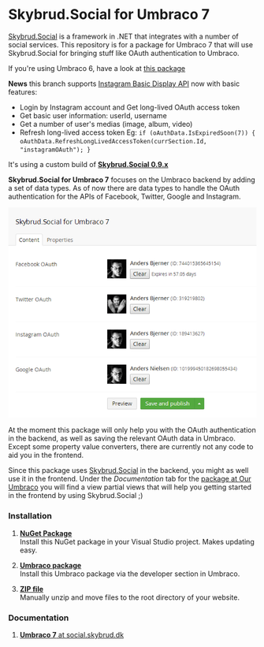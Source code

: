 Skybrud.Social for Umbraco 7
============================
[Skybrud.Social](https://github.com/abjerner/Skybrud.Social) is a framework in .NET that integrates with a number of social services. This repository is for a package for Umbraco 7 that will use Skybrud.Social for bringing stuff like OAuth authentication to Umbraco.

If you're using Umbraco 6, have a look at [this package](https://github.com/abjerner/Skybrud.Social-for-Umbraco)

**News** this branch supports [Instagram Basic Display API](https://developers.facebook.com/docs/instagram-basic-display-api) now with basic features:
- Login by Instagram account and  Get long-lived OAuth access token
- Get basic user information: userId, username
- Get a number of user's medias (image, album, video)
- Refresh long-lived access token
Eg: 
`if (oAuthData.IsExpiredSoon(7))
{
     oAuthData.RefreshLongLivedAccessToken(currSection.Id, "instagramOAuth");
}`

It's using a custom build of **[Skybrud.Social 0.9.x](https://github.com/dstream/Skybrud.Social)**

**Skybrud.Social for Umbraco 7** focuses on the Umbraco backend by adding a set of data types. As of now there are data types to handle the OAuth authentication for the APIs of Facebook, Twitter, Google and Instagram.

![Example of OAuth data types in action](https://raw.githubusercontent.com/abjerner/Skybrud.Social.Umbraco/dev-v7/docs/images/readme1.png)

At the moment this package will only help you with the OAuth authentication in the backend, as well as saving the relevant OAuth data in Umbraco. Except some property value converters, there are currently not any code to aid you in the frontend.

Since this package uses [Skybrud.Social](https://github.com/abjerner/Skybrud.Social) in the backend, you might as well use it in the frontend. Under the *Documentation* tab for the [package at Our Umbraco][UmbracoPackageUrl] you will find a view partial views that will help you getting started in the frontend by using Skybrud.Social ;)

### Installation

1. [**NuGet Package**][NuGetPackageUrl]  
Install this NuGet package in your Visual Studio project. Makes updating easy.

2. [**Umbraco package**][UmbracoPackageUrl]  
Install this Umbraco package via the developer section in Umbraco.

3. [**ZIP file**][GitHubReleaseUrl]  
Manually unzip and move files to the root directory of your website.

### Documentation

1. [**Umbraco 7** at social.skybrud.dk](http://social.skybrud.dk/umbraco-package/umbraco-7/)



[NuGetPackageUrl]: https://www.nuget.org/packages/Skybrud.Social.Umbraco
[UmbracoPackageUrl]: http://our.umbraco.org/projects/website-utilities/skybrudsocial-for-umbraco-7
[GitHubReleaseUrl]: https://github.com/abjerner/Skybrud.Social.Umbraco/releases/latest
[TwitterIntent]: https://twitter.com/intent/tweet?screen_name=abjerner&text=Hey%20there.%20If%20I%27ll%20give%20you%20my%20first%20born,%20will%20you...
[OurNewTopic]: http://our.umbraco.org/projects/website-utilities/skybrudsocial-for-umbraco-7/general-discussion





